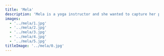 ```yaml
---
title: 'Mela'
description: 'Mela is a yoga instructor and she wanted to capture her passion for yoga in a photo shoot. '
images:
  - '../mela/1.jpg'
  - '../mela/2.jpg'
  - '../mela/3.jpg'
  - '../mela/4.jpg'
  - '../mela/5.jpg'
titleImage: '../mela/0.jpg'
---
```

